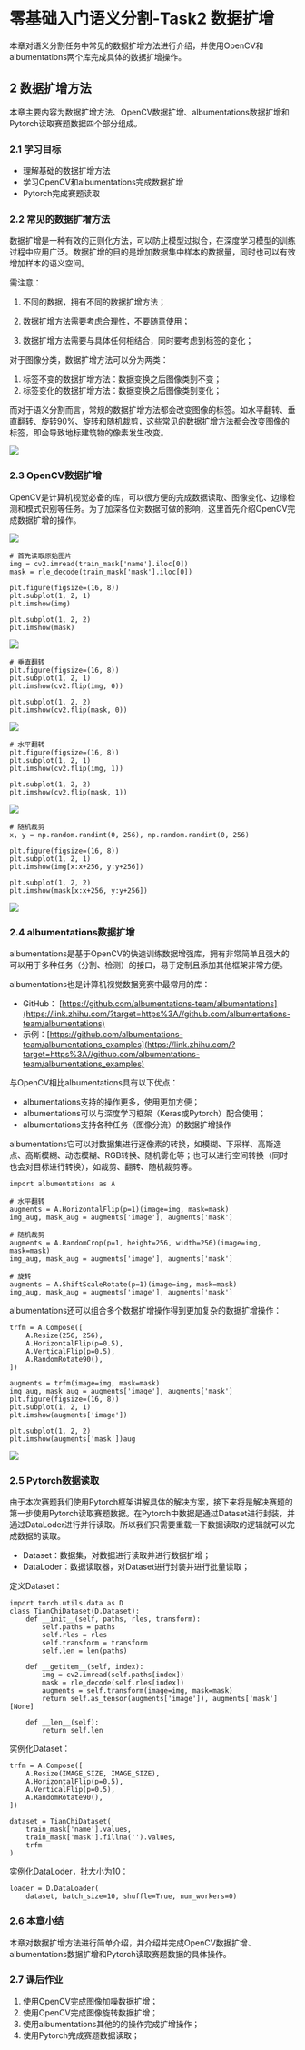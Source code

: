 # 零基础入门语义分割-Task2 数据扩增

本章对语义分割任务中常见的数据扩增方法进行介绍，并使用OpenCV和albumentations两个库完成具体的数据扩增操作。

## 2 数据扩增方法

本章主要内容为数据扩增方法、OpenCV数据扩增、albumentations数据扩增和Pytorch读取赛题数据四个部分组成。

### 2.1 学习目标
- 理解基础的数据扩增方法
- 学习OpenCV和albumentations完成数据扩增
- Pytorch完成赛题读取

### 2.2 常见的数据扩增方法

数据扩增是一种有效的正则化方法，可以防止模型过拟合，在深度学习模型的训练过程中应用广泛。数据扩增的目的是增加数据集中样本的数据量，同时也可以有效增加样本的语义空间。

需注意：

1. 不同的数据，拥有不同的数据扩增方法；

2. 数据扩增方法需要考虑合理性，不要随意使用；

3. 数据扩增方法需要与具体任何相结合，同时要考虑到标签的变化；

对于图像分类，数据扩增方法可以分为两类：

1. 标签不变的数据扩增方法：数据变换之后图像类别不变；
2. 标签变化的数据扩增方法：数据变换之后图像类别变化；

而对于语义分割而言，常规的数据扩增方法都会改变图像的标签。如水平翻转、垂直翻转、旋转90%、旋转和随机裁剪，这些常见的数据扩增方法都会改变图像的标签，即会导致地标建筑物的像素发生改变。

![](img/albu-example.jpeg)

### 2.3 OpenCV数据扩增

OpenCV是计算机视觉必备的库，可以很方便的完成数据读取、图像变化、边缘检测和模式识别等任务。为了加深各位对数据可做的影响，这里首先介绍OpenCV完成数据扩增的操作。

![](img/opencv.png)


```
# 首先读取原始图片
img = cv2.imread(train_mask['name'].iloc[0])
mask = rle_decode(train_mask['mask'].iloc[0])

plt.figure(figsize=(16, 8))
plt.subplot(1, 2, 1)
plt.imshow(img)

plt.subplot(1, 2, 2)
plt.imshow(mask)
```

![](img/aug-1.png)

```
# 垂直翻转
plt.figure(figsize=(16, 8))
plt.subplot(1, 2, 1)
plt.imshow(cv2.flip(img, 0))

plt.subplot(1, 2, 2)
plt.imshow(cv2.flip(mask, 0))
```
![](img/aug-2.png)

```
# 水平翻转
plt.figure(figsize=(16, 8))
plt.subplot(1, 2, 1)
plt.imshow(cv2.flip(img, 1))

plt.subplot(1, 2, 2)
plt.imshow(cv2.flip(mask, 1))
```
![](img/aug-3.png)

```
# 随机裁剪
x, y = np.random.randint(0, 256), np.random.randint(0, 256)

plt.figure(figsize=(16, 8))
plt.subplot(1, 2, 1)
plt.imshow(img[x:x+256, y:y+256])

plt.subplot(1, 2, 2)
plt.imshow(mask[x:x+256, y:y+256])
```
![](img/aug-4.png)

### 2.4 albumentations数据扩增

albumentations是基于OpenCV的快速训练数据增强库，拥有非常简单且强大的可以用于多种任务（分割、检测）的接口，易于定制且添加其他框架非常方便。

albumentations也是计算机视觉数据竞赛中最常用的库：

- GitHub： [https://github.com/albumentations-team/albumentations](https://link.zhihu.com/?target=https%3A//github.com/albumentations-team/albumentations)
- 示例：[https://github.com/albumentations-team/albumentations_examples](https://link.zhihu.com/?target=https%3A//github.com/albumentations-team/albumentations_examples)

与OpenCV相比albumentations具有以下优点：

- albumentations支持的操作更多，使用更加方便；
- albumentations可以与深度学习框架（Keras或Pytorch）配合使用；
- albumentations支持各种任务（图像分流）的数据扩增操作

albumentations它可以对数据集进行逐像素的转换，如模糊、下采样、高斯造点、高斯模糊、动态模糊、RGB转换、随机雾化等；也可以进行空间转换（同时也会对目标进行转换），如裁剪、翻转、随机裁剪等。

```
import albumentations as A

# 水平翻转
augments = A.HorizontalFlip(p=1)(image=img, mask=mask)
img_aug, mask_aug = augments['image'], augments['mask']

# 随机裁剪
augments = A.RandomCrop(p=1, height=256, width=256)(image=img, mask=mask)
img_aug, mask_aug = augments['image'], augments['mask']

# 旋转
augments = A.ShiftScaleRotate(p=1)(image=img, mask=mask)
img_aug, mask_aug = augments['image'], augments['mask']
```

albumentations还可以组合多个数据扩增操作得到更加复杂的数据扩增操作：

```
trfm = A.Compose([
    A.Resize(256, 256),
    A.HorizontalFlip(p=0.5),
    A.VerticalFlip(p=0.5),
    A.RandomRotate90(),
])

augments = trfm(image=img, mask=mask)
img_aug, mask_aug = augments['image'], augments['mask']
plt.figure(figsize=(16, 8))
plt.subplot(1, 2, 1)
plt.imshow(augments['image'])

plt.subplot(1, 2, 2)
plt.imshow(augments['mask'])aug
```
![](img/aug-5.png)

### 2.5 Pytorch数据读取

由于本次赛题我们使用Pytorch框架讲解具体的解决方案，接下来将是解决赛题的第一步使用Pytorch读取赛题数据。在Pytorch中数据是通过Dataset进行封装，并通过DataLoder进行并行读取。所以我们只需要重载一下数据读取的逻辑就可以完成数据的读取。

- Dataset：数据集，对数据进行读取并进行数据扩增；
- DataLoder：数据读取器，对Dataset进行封装并进行批量读取；

定义Dataset：

```
import torch.utils.data as D
class TianChiDataset(D.Dataset):
    def __init__(self, paths, rles, transform):
        self.paths = paths
        self.rles = rles
        self.transform = transform
        self.len = len(paths)

    def __getitem__(self, index):
        img = cv2.imread(self.paths[index])
        mask = rle_decode(self.rles[index])
        augments = self.transform(image=img, mask=mask)
        return self.as_tensor(augments['image']), augments['mask'][None]
   
    def __len__(self):
        return self.len
```

实例化Dataset：

```
trfm = A.Compose([
    A.Resize(IMAGE_SIZE, IMAGE_SIZE),
    A.HorizontalFlip(p=0.5),
    A.VerticalFlip(p=0.5),
    A.RandomRotate90(),
])

dataset = TianChiDataset(
    train_mask['name'].values,
    train_mask['mask'].fillna('').values,
    trfm
)
```

实例化DataLoder，批大小为10：

```
loader = D.DataLoader(
    dataset, batch_size=10, shuffle=True, num_workers=0)
```

### 2.6 本章小结

本章对数据扩增方法进行简单介绍，并介绍并完成OpenCV数据扩增、albumentations数据扩增和Pytorch读取赛题数据的具体操作。

### 2.7 课后作业

1. 使用OpenCV完成图像加噪数据扩增；
2. 使用OpenCV完成图像旋转数据扩增；
3. 使用albumentations其他的的操作完成扩增操作；
4. 使用Pytorch完成赛题数据读取；
